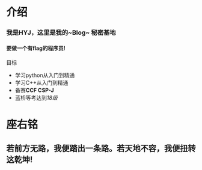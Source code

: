 # 介绍
### 我是HYJ，这里是我的~Blog~ **秘密基地**
#### 要做一个有**flag**的程序员!
目标
- 学习python从入门到精通
- 学习C++从入门到精通
- 备赛**CCF CSP-J**
- 蓝桥等考达到*18级*
# 座右铭
## 若前方无路，我便踏出一条路。若天地不容，我便扭转这乾坤!